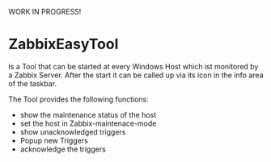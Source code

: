WORK IN PROGRESS!

# ZabbixEasyTool

Is a Tool that can be started at every Windows Host which ist monitored by a Zabbix Server.
After the start it can be called up via its icon in the info area of the taskbar.

The Tool provides the following functions:
* show the maintenance status of the host
* set the host in Zabbix-maintenace-mode
* show unacknowledged triggers
* Popup new Triggers
* acknowledge the triggers

